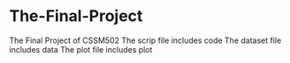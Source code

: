 # The-Final-Project
The Final Project of CSSM502
The scrip file includes code
The dataset file includes data
The plot file includes plot

